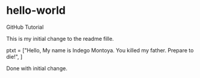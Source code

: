 # hello-world
GitHub Tutorial

This is my initial change to the readme fille.

ptxt = ["Hello, My name is Indego Montoya. You killed my father. Prepare to die!", ]

Done with initial change.
